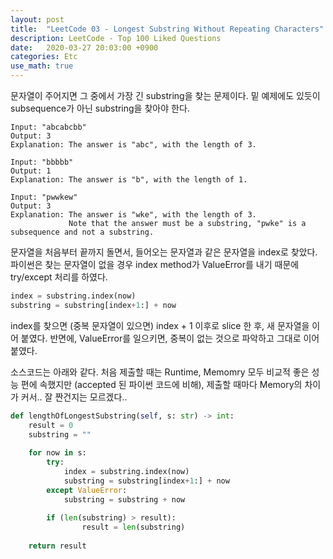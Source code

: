 ```yaml
---
layout: post
title:  "LeetCode 03 - Longest Substring Without Repeating Characters"
description: LeetCode - Top 100 Liked Questions
date:   2020-03-27 20:03:00 +0900
categories: Etc
use_math: true
---
```

문자열이 주어지면 그 중에서 가장 긴 substring을 찾는 문제이다. 밑 예제에도 있듯이 subsequence가 아닌 substring을 찾아야 한다.

```
Input: "abcabcbb"
Output: 3 
Explanation: The answer is "abc", with the length of 3. 

Input: "bbbbb"
Output: 1
Explanation: The answer is "b", with the length of 1.

Input: "pwwkew"
Output: 3
Explanation: The answer is "wke", with the length of 3. 
             Note that the answer must be a substring, "pwke" is a subsequence and not a substring.
```

문자열을 처음부터 끝까지 돌면서, 들어오는 문자열과 같은 문자열을 index로 찾았다. 파이썬은 찾는 문자열이 없을 경우 index method가 ValueError를 내기 때문에 try/except 처리를 하였다.

```python
index = substring.index(now)
substring = substring[index+1:] + now
```

index를 찾으면 (중복 문자열이 있으면) index + 1 이후로 slice 한 후, 새 문자열을 이어 붙였다. 반면에, ValueError를 일으키면, 중복이 없는 것으로 파악하고 그대로 이어 붙였다.

소스코드는 아래와 같다. 처음 제출할 때는 Runtime, Memomry 모두 비교적 좋은 성능 편에 속했지만 (accepted 된 파이썬 코드에 비해), 제출할 때마다 Memory의 차이가 커서.. 잘 짠건지는 모르겠다..

```python
def lengthOfLongestSubstring(self, s: str) -> int:
    result = 0
    substring = ""
    
    for now in s:
        try:
            index = substring.index(now)
            substring = substring[index+1:] + now
        except ValueError:
            substring = substring + now
        
        if (len(substring) > result):
                result = len(substring)
        
    return result
```